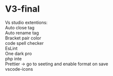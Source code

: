 # V3-final
Vs studio extentions:
<br>Auto close tag
<br>Auto rename tag
<br>Bracket pair color
<br>code spell checker
<br>EsLint
<br>One dark pro
<br>php inte
<br>Prettier -> go to seeting and enable format on save
<br>vscode-icons

